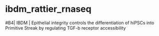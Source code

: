 # ibdm_rattier_rnaseq
#B4| IBDM | Epithelial integrity controls the differentiation of hiPSCs into Primitive Streak by regulating TGF-b receptor accessibility
